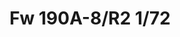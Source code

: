 ---
title: "Fw 190A-8/R2  1/72"
price: 1650.00 
desc: "PROFIPACK, Fw 190A-8/R2  1/72, razmera: 1/72"
img_path: "/assets/img/70112.jpg"
brand: AMMO
available: true
special_offer: false
new: false
soon: false
cat: "Plasticne-Makete"
subcat: "PM-EDUARD"
subsubcat: ""
sifra: "70112"
---